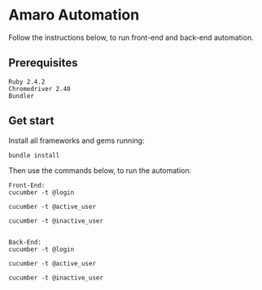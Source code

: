 # Amaro Automation

Follow the instructions below, to run front-end and back-end automation.

## Prerequisites

```
Ruby 2.4.2
Chromedriver 2.40
Bundler
```

## Get start

Install all frameworks and gems running:

```
bundle install
```
Then use the commands below, to run the automation:

```
Front-End:
cucumber -t @login

cucumber -t @active_user

cucumber -t @inactive_user


Back-End:
cucumber -t @login

cucumber -t @active_user

cucumber -t @inactive_user
```
